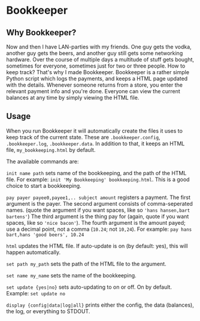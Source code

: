 # Bookkeeper

## Why Bookkeeper?
Now and then I have LAN-parties with my friends. One guy gets the vodka, another guy gets the beers, and another guy still gets some networking hardware. Over the course of multiple days a multitude of stuff gets bought, sometimes for everyone, sometimes just for two or three people.
How to keep track? That's why I made Bookkeeper. Bookkeeper is a rather simple Python script which logs the payments, and keeps a HTML page updated with the details. Whenever someone returns from a store, you enter the relevant payment info and you're done. Everyone can view the current balances at any time by simply viewing the HTML file.

## Usage
When you run Bookkeeper it will automatically create the files it uses to keep track of the current state. These are `.bookkeeper.config`, `.bookkeeper.log`, `.bookkeeper.data`.
In addition to that, it keeps an HTML file, `my_bookkeeping.html` by default.

The available commands are:

`init name path` sets name of the bookkeeping, and the path of the HTML file. For example: `init 'My Bookkeeping' bookkeeping.html`. This is a good choice to start a bookkeeping.

`pay payer payee0,payee1,.. subject amount` registers a payment. The first argument is the payer. The second argument consists of comma-seperated names. (quote the argument if you want spaces, like so `'hans hansen,bart bartens'`) The third argument is the thing pay for (again, quote if you want spaces, like so `'nice bacon'`). The fourth argument is the amount payed; use a decimal point, not a comma (`10.24`; not `10,24`). For example: `pay hans bart,hans 'good beers', 10.24`

`html` updates the HTML file. If auto-update is on (by default: yes), this will happen automatically.

`set path my_path` sets the path of the HTML file to the argument.

`set name my_name` sets the name of the bookkeeping.

`set update {yes|no}` sets auto-updating to on or off. On by default. Example: `set update no`

`display {config|data|log|all}` prints either the config, the data (balances), the log, or everything to STDOUT.
